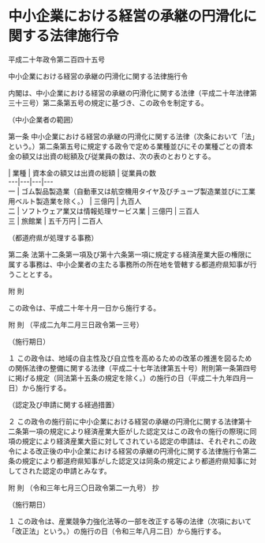 # 中小企業における経営の承継の円滑化に関する法律施行令

平成二十年政令第二百四十五号

中小企業における経営の承継の円滑化に関する法律施行令

内閣は、中小企業における経営の承継の円滑化に関する法律（平成二十年法律第三十三号）第二条第五号の規定に基づき、この政令を制定する。

（中小企業者の範囲）

第一条 中小企業における経営の承継の円滑化に関する法律（次条において「法」という。）第二条第五号に規定する政令で定める業種並びにその業種ごとの資本金の額又は出資の総額及び従業員の数は、次の表のとおりとする。

| 業種 | 資本金の額又は出資の総額 | 従業員の数  
---|---|---|---  
一 | ゴム製品製造業（自動車又は航空機用タイヤ及びチューブ製造業並びに工業用ベルト製造業を除く。） | 三億円 | 九百人  
二 | ソフトウェア業又は情報処理サービス業 | 三億円 | 三百人  
三 | 旅館業 | 五千万円 | 二百人  
  
（都道府県が処理する事務）

第二条 法第十二条第一項及び第十六条第一項に規定する経済産業大臣の権限に属する事務は、中小企業者の主たる事務所の所在地を管轄する都道府県知事が行うこととする。

附 則

この政令は、平成二十年十月一日から施行する。

附 則 （平成二九年二月三日政令第一三号）

（施行期日）

１ この政令は、地域の自主性及び自立性を高めるための改革の推進を図るための関係法律の整備に関する法律（平成二十七年法律第五十号）附則第一条第四号に掲げる規定（同法第十五条の規定を除く。）の施行の日（平成二十九年四月一日）から施行する。

（認定及び申請に関する経過措置）

２ この政令の施行前に中小企業における経営の承継の円滑化に関する法律第十二条第一項の規定により経済産業大臣がした認定又はこの政令の施行の際現に同項の規定により経済産業大臣に対してされている認定の申請は、それぞれこの政令による改正後の中小企業における経営の承継の円滑化に関する法律施行令第二条の規定により都道府県知事がした認定又は同条の規定により都道府県知事に対してされた認定の申請とみなす。

附 則 （令和三年七月三〇日政令第二一九号） 抄

（施行期日）

１ この政令は、産業競争力強化法等の一部を改正する等の法律（次項において「改正法」という。）の施行の日（令和三年八月二日）から施行する。
